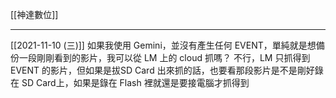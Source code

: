 [[神達數位]]

---

[[2021-11-10 (三)]]
如果我使用 Gemini，並沒有產生任何 EVENT，單純就是想備份一段剛剛看到的影片，我可以從 LM 上的 cloud 抓嗎？ 不行，LM 只抓得到 EVENT 的影片，但如果是拔SD Card 出來抓的話，也要看那段影片是不是剛好錄在 SD Card上，如果是錄在 Flash 裡就還是要接電腦才抓得到

